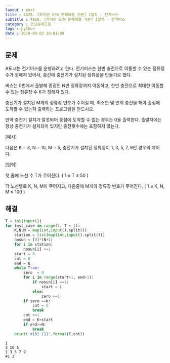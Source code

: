 ```yaml
---
layout : post
title : 4828. [파이썬 S/W 문제해결 기본] 1일차 - 전기버스
subtitle : 4828. [파이썬 S/W 문제해결 기본] 1일차 - 전기버스
category : 코딩문제모음
tags : python
date : 2019-09-03 18:01:00
---
```


## 문제

A도시는 전기버스를 운행하려고 한다. 전기버스는 한번 충전으로 이동할 수 있는 정류장 수가 정해져 있어서, 중간에 충전기가 설치된 정류장을 만들기로 했다.

버스는 0번에서 출발해 종점인 N번 정류장까지 이동하고, 한번 충전으로 최대한 이동할 수 있는 정류장 수 K가 정해져 있다.

충전기가 설치된 M개의 정류장 번호가 주어질 때, 최소한 몇 번의 충전을 해야 종점에 도착할 수 있는지 출력하는 프로그램을 만드시오.

만약 충전기 설치가 잘못되어 종점에 도착할 수 없는 경우는 0을 출력한다. 출발지에는 항상 충전기가 설치되어 있지만 충전횟수에는 포함하지 않는다.



\[예시\]



다음은 K = 3, N = 10, M = 5, 충전기가 설치된 정류장이 1, 3, 5, 7, 9인 경우의 예이다.



\[입력\]


첫 줄에 노선 수 T가 주어진다.  ( 1 ≤ T ≤ 50 )


각 노선별로 K, N, M이 주어지고, 다음줄에 M개의 정류장 번호가 주어진다. ( 1 ≤ K, N, M ≤ 100 )


## 해결


```python
T = int(input())
for test_case in range(1, T + 1):
    K,N,M = map(int,input().split())
    station = list(map(int,input().split()))
    nosun = [0]*(N+1)
    for i in station:
        nosun[i] +=1
    start = 0
    cnt = 0
    end = K
    while True:
        zero  = 0
        for i in range(start+1, end+1):
            if nosun[i] ==1:
                start = i
            else:
                zero +=1
        if zero ==K:
            cnt = 0
            break
        cnt +=1
        end = K+start
        if end>=N:
            break
    print('#{0} {1}'.format(T,cnt))
```

    1
    3 10 5
    1 3 5 7 9
    #1 3
